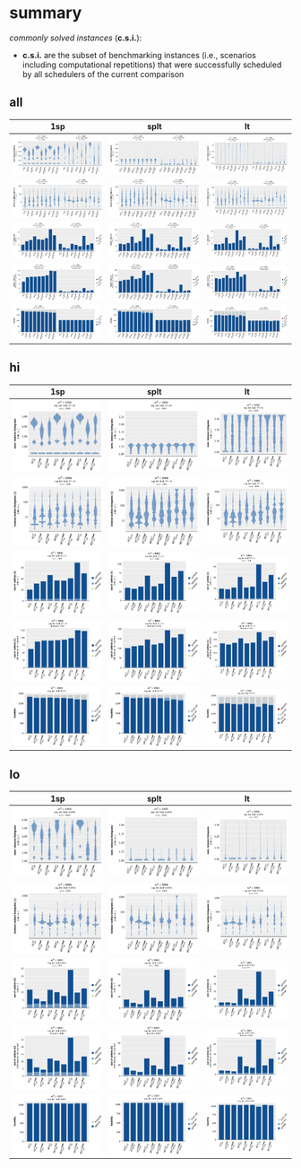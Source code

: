 # summary

*commonly solved instances* (**c.s.i.**):
- **c.s.i.** are the subset of benchmarking instances (i.e., scenarios including computational repetitions) that were successfully scheduled by all schedulers of the current comparison

## all

|1sp|splt|lt|
|:---:|:---:|:---:|
|![all](1sp/summary_all__vhist_lt_1.1x1.1.svg "all")|![all](splt/summary_all__vhist_lt_1.1x1.1.svg "all")|![all](lt/summary_all__vhist_lt_1.1x1.1.svg "all")|
|![all](1sp/summary_all__vhist_log_rt_total_1.1x1.1.svg "all")|![all](splt/summary_all__vhist_log_rt_total_1.1x1.1.svg "all")|![all](lt/summary_all__vhist_log_rt_total_1.1x1.1.svg "all")|
|![all](1sp/summary_all__bar_rt_sum_stacked_csi_leg-r1_1.1x1.1.svg "all")|![all](splt/summary_all__bar_rt_sum_stacked_csi_leg-r1_1.1x1.1.svg "all")|![all](lt/summary_all__bar_rt_sum_stacked_csi_leg-r1_1.1x1.1.svg "all")|
|![all](1sp/summary_all__bar_rt_sum_stacked_all_leg-r1_1.1x1.1.svg "all")|![all](splt/summary_all__bar_rt_sum_stacked_all_leg-r1_1.1x1.1.svg "all")|![all](lt/summary_all__bar_rt_sum_stacked_all_leg-r1_1.1x1.1.svg "all")|
|![all](1sp/summary_all__bar_schedab_leg-r1_1.1x1.1.svg "all")|![all](splt/summary_all__bar_schedab_leg-r1_1.1x1.1.svg "all")|![all](lt/summary_all__bar_schedab_leg-r1_1.1x1.1.svg "all")|

## hi

|1sp|splt|lt|
|:---:|:---:|:---:|
|![hi](1sp/summary_hi__vhist_lt_1.1x1.1.svg "hi")|![hi](splt/summary_hi__vhist_lt_1.1x1.1.svg "hi")|![hi](lt/summary_hi__vhist_lt_1.1x1.1.svg "hi")|
|![hi](1sp/summary_hi__vhist_log_rt_total_1.1x1.1.svg "hi")|![hi](splt/summary_hi__vhist_log_rt_total_1.1x1.1.svg "hi")|![hi](lt/summary_hi__vhist_log_rt_total_1.1x1.1.svg "hi")|
|![hi](1sp/summary_hi__bar_rt_sum_stacked_csi_leg-r1_1.1x1.1.svg "hi")|![hi](splt/summary_hi__bar_rt_sum_stacked_csi_leg-r1_1.1x1.1.svg "hi")|![hi](lt/summary_hi__bar_rt_sum_stacked_csi_leg-r1_1.1x1.1.svg "hi")|
|![hi](1sp/summary_hi__bar_rt_sum_stacked_all_leg-r1_1.1x1.1.svg "hi")|![hi](splt/summary_hi__bar_rt_sum_stacked_all_leg-r1_1.1x1.1.svg "hi")|![hi](lt/summary_hi__bar_rt_sum_stacked_all_leg-r1_1.1x1.1.svg "hi")|
|![hi](1sp/summary_hi__bar_schedab_leg-r1_1.1x1.1.svg "hi")|![hi](splt/summary_hi__bar_schedab_leg-r1_1.1x1.1.svg "hi")|![hi](lt/summary_hi__bar_schedab_leg-r1_1.1x1.1.svg "hi")|

## lo

|1sp|splt|lt|
|:---:|:---:|:---:|
|![lo](1sp/summary_lo__vhist_lt_1.1x1.1.svg "lo")|![lo](splt/summary_lo__vhist_lt_1.1x1.1.svg "lo")|![lo](lt/summary_lo__vhist_lt_1.1x1.1.svg "lo")|
|![lo](1sp/summary_lo__vhist_log_rt_total_1.1x1.1.svg "lo")|![lo](splt/summary_lo__vhist_log_rt_total_1.1x1.1.svg "lo")|![lo](lt/summary_lo__vhist_log_rt_total_1.1x1.1.svg "lo")|
|![lo](1sp/summary_lo__bar_rt_sum_stacked_csi_leg-r1_1.1x1.1.svg "lo")|![lo](splt/summary_lo__bar_rt_sum_stacked_csi_leg-r1_1.1x1.1.svg "lo")|![lo](lt/summary_lo__bar_rt_sum_stacked_csi_leg-r1_1.1x1.1.svg "lo")|
|![lo](1sp/summary_lo__bar_rt_sum_stacked_all_leg-r1_1.1x1.1.svg "lo")|![lo](splt/summary_lo__bar_rt_sum_stacked_all_leg-r1_1.1x1.1.svg "lo")|![lo](lt/summary_lo__bar_rt_sum_stacked_all_leg-r1_1.1x1.1.svg "lo")|
|![lo](1sp/summary_lo__bar_schedab_leg-r1_1.1x1.1.svg "lo")|![lo](splt/summary_lo__bar_schedab_leg-r1_1.1x1.1.svg "lo")|![lo](lt/summary_lo__bar_schedab_leg-r1_1.1x1.1.svg "lo")|

